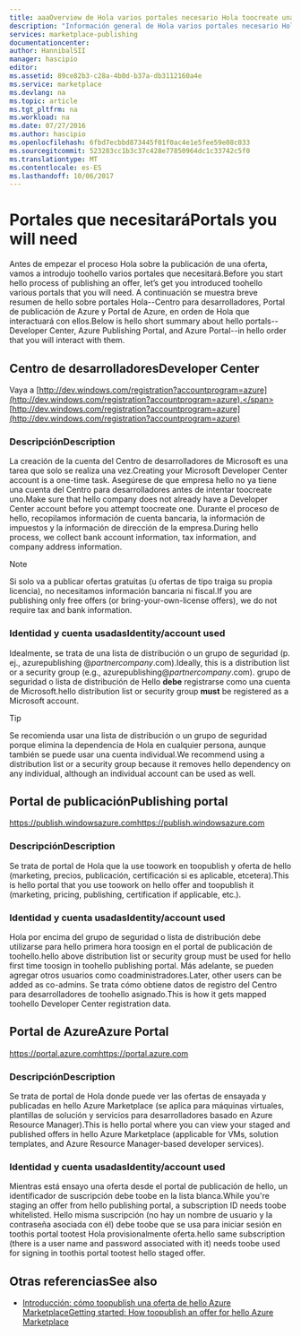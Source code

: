 ```yaml
---
title: aaaOverview de Hola varios portales necesario Hola toocreate una oferta de Marketplace | Documentos de Microsoft
description: "Información general de Hola varios portales necesario Hola toocreate una oferta de Marketplace"
services: marketplace-publishing
documentationcenter: 
author: HannibalSII
manager: hascipio
editor: 
ms.assetid: 89ce82b3-c28a-4b0d-b37a-db3112160a4e
ms.service: marketplace
ms.devlang: na
ms.topic: article
ms.tgt_pltfrm: na
ms.workload: na
ms.date: 07/27/2016
ms.author: hascipio
ms.openlocfilehash: 6fbd7ecbbd873445f01f0ac4e1e5fee59e08c033
ms.sourcegitcommit: 523283cc1b3c37c428e77850964dc1c33742c5f0
ms.translationtype: MT
ms.contentlocale: es-ES
ms.lasthandoff: 10/06/2017
---
```

# <a name="portals-you-will-need"></a><span data-ttu-id="12476-103">Portales que necesitará</span><span class="sxs-lookup"><span data-stu-id="12476-103">Portals you will need</span></span>
<span data-ttu-id="12476-104">Antes de empezar el proceso Hola sobre la publicación de una oferta, vamos a introdujo toohello varios portales que necesitará.</span><span class="sxs-lookup"><span data-stu-id="12476-104">Before you start hello process of publishing an offer, let’s get you introduced toohello various portals that you will need.</span></span> <span data-ttu-id="12476-105">A continuación se muestra breve resumen de hello sobre portales Hola--Centro para desarrolladores, Portal de publicación de Azure y Portal de Azure, en orden de Hola que interactuará con ellos.</span><span class="sxs-lookup"><span data-stu-id="12476-105">Below is hello short summary about hello portals--Developer Center, Azure Publishing Portal, and Azure Portal--in hello order that you will interact with them.</span></span>                                                                            

## <a name="developer-center"></a><span data-ttu-id="12476-106">Centro de desarrolladores</span><span class="sxs-lookup"><span data-stu-id="12476-106">Developer Center</span></span>
<span data-ttu-id="12476-107">Vaya a [http://dev.windows.com/registration?accountprogram=azure](http://dev.windows.com/registration?accountprogram=azure).</span><span class="sxs-lookup"><span data-stu-id="12476-107">[http://dev.windows.com/registration?accountprogram=azure](http://dev.windows.com/registration?accountprogram=azure)</span></span>

### <a name="description"></a><span data-ttu-id="12476-108">Descripción</span><span class="sxs-lookup"><span data-stu-id="12476-108">Description</span></span>
<span data-ttu-id="12476-109">La creación de la cuenta del Centro de desarrolladores de Microsoft es una tarea que solo se realiza una vez.</span><span class="sxs-lookup"><span data-stu-id="12476-109">Creating your Microsoft Developer Center account is a one-time task.</span></span> <span data-ttu-id="12476-110">Asegúrese de que empresa hello no ya tiene una cuenta del Centro para desarrolladores antes de intentar toocreate uno.</span><span class="sxs-lookup"><span data-stu-id="12476-110">Make sure that hello company does not already have a Developer Center account before you attempt toocreate one.</span></span> <span data-ttu-id="12476-111">Durante el proceso de hello, recopilamos información de cuenta bancaria, la información de impuestos y la información de dirección de la empresa.</span><span class="sxs-lookup"><span data-stu-id="12476-111">During hello process, we collect bank account information, tax information, and company address information.</span></span>

> [!NOTE]
> <span data-ttu-id="12476-112">Si solo va a publicar ofertas gratuitas (u ofertas de tipo traiga su propia licencia), no necesitamos información bancaria ni fiscal.</span><span class="sxs-lookup"><span data-stu-id="12476-112">If you are publishing only free offers (or bring-your-own-license offers), we do not require tax and bank information.</span></span>
> 
> 

### <a name="identityaccount-used"></a><span data-ttu-id="12476-113">Identidad y cuenta usadas</span><span class="sxs-lookup"><span data-stu-id="12476-113">Identity/account used</span></span>
<span data-ttu-id="12476-114">Idealmente, se trata de una lista de distribución o un grupo de seguridad (p. ej., azurepublishing @*partnercompany*.com).</span><span class="sxs-lookup"><span data-stu-id="12476-114">Ideally, this is a distribution list or a security group (e.g., azurepublishing@*partnercompany*.com).</span></span> <span data-ttu-id="12476-115">grupo de seguridad o lista de distribución de Hello **debe** registrarse como una cuenta de Microsoft.</span><span class="sxs-lookup"><span data-stu-id="12476-115">hello distribution list or security group **must** be registered as a Microsoft account.</span></span>

> [!TIP]
> <span data-ttu-id="12476-116">Se recomienda usar una lista de distribución o un grupo de seguridad porque elimina la dependencia de Hola en cualquier persona, aunque también se puede usar una cuenta individual.</span><span class="sxs-lookup"><span data-stu-id="12476-116">We recommend using a distribution list or a security group because it removes hello dependency on any individual, although an individual account can be used as well.</span></span>
> 
> 

## <a name="publishing-portal"></a><span data-ttu-id="12476-117">Portal de publicación</span><span class="sxs-lookup"><span data-stu-id="12476-117">Publishing portal</span></span>
[<span data-ttu-id="12476-118">https://publish.windowsazure.com</span><span class="sxs-lookup"><span data-stu-id="12476-118">https://publish.windowsazure.com</span></span>](https://publish.windowsazure.com)

### <a name="description"></a><span data-ttu-id="12476-119">Descripción</span><span class="sxs-lookup"><span data-stu-id="12476-119">Description</span></span>
<span data-ttu-id="12476-120">Se trata de portal de Hola que la use toowork en toopublish y oferta de hello (marketing, precios, publicación, certificación si es aplicable, etcetera).</span><span class="sxs-lookup"><span data-stu-id="12476-120">This is hello portal that you use toowork on hello offer and toopublish it (marketing, pricing, publishing, certification if applicable, etc.).</span></span>

### <a name="identityaccount-used"></a><span data-ttu-id="12476-121">Identidad y cuenta usadas</span><span class="sxs-lookup"><span data-stu-id="12476-121">Identity/account used</span></span>
<span data-ttu-id="12476-122">Hola por encima del grupo de seguridad o lista de distribución debe utilizarse para hello primera hora toosign en el portal de publicación de toohello.</span><span class="sxs-lookup"><span data-stu-id="12476-122">hello above distribution list or security group must be used for hello first time toosign in toohello publishing portal.</span></span> <span data-ttu-id="12476-123">Más adelante, se pueden agregar otros usuarios como coadministradores.</span><span class="sxs-lookup"><span data-stu-id="12476-123">Later, other users can be added as co-admins.</span></span> <span data-ttu-id="12476-124">Se trata cómo obtiene datos de registro del Centro para desarrolladores de toohello asignado.</span><span class="sxs-lookup"><span data-stu-id="12476-124">This is how it gets mapped toohello Developer Center registration data.</span></span>

## <a name="azure-portal"></a><span data-ttu-id="12476-125">Portal de Azure</span><span class="sxs-lookup"><span data-stu-id="12476-125">Azure Portal</span></span>
[<span data-ttu-id="12476-126">https://portal.azure.com</span><span class="sxs-lookup"><span data-stu-id="12476-126">https://portal.azure.com</span></span>](https://portal.azure.com)

### <a name="description"></a><span data-ttu-id="12476-127">Descripción</span><span class="sxs-lookup"><span data-stu-id="12476-127">Description</span></span>
<span data-ttu-id="12476-128">Se trata de portal de Hola donde puede ver las ofertas de ensayada y publicadas en hello Azure Marketplace (se aplica para máquinas virtuales, plantillas de solución y servicios para desarrolladores basado en Azure Resource Manager).</span><span class="sxs-lookup"><span data-stu-id="12476-128">This is hello portal where you can view your staged and published offers in hello Azure Marketplace (applicable for VMs, solution templates, and Azure Resource Manager-based developer services).</span></span>

### <a name="identityaccount-used"></a><span data-ttu-id="12476-129">Identidad y cuenta usadas</span><span class="sxs-lookup"><span data-stu-id="12476-129">Identity/account used</span></span>
<span data-ttu-id="12476-130">Mientras está ensayo una oferta desde el portal de publicación de hello, un identificador de suscripción debe toobe en la lista blanca.</span><span class="sxs-lookup"><span data-stu-id="12476-130">While you're staging an offer from hello publishing portal, a subscription ID needs toobe whitelisted.</span></span> <span data-ttu-id="12476-131">Hello misma suscripción (no hay un nombre de usuario y la contraseña asociada con él) debe toobe que se usa para iniciar sesión en toothis portal tootest Hola provisionalmente oferta.</span><span class="sxs-lookup"><span data-stu-id="12476-131">hello same subscription (there is a user name and password associated with it) needs toobe used for signing in toothis portal tootest hello staged offer.</span></span>

## <a name="see-also"></a><span data-ttu-id="12476-132">Otras referencias</span><span class="sxs-lookup"><span data-stu-id="12476-132">See also</span></span>
* [<span data-ttu-id="12476-133">Introducción: cómo toopublish una oferta de hello Azure Marketplace</span><span class="sxs-lookup"><span data-stu-id="12476-133">Getting started: How toopublish an offer for hello Azure Marketplace</span></span>](marketplace-publishing-getting-started.md)

